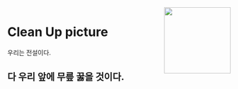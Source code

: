 <img src="./app/src/main/res/mipmap-hdpi/cuplogo1.png" align="right" width="150px">
<h1> Clean Up picture </h1>

우리는 전설이다.

## 다 우리 앞에 무릎 꿇을 것이다.
